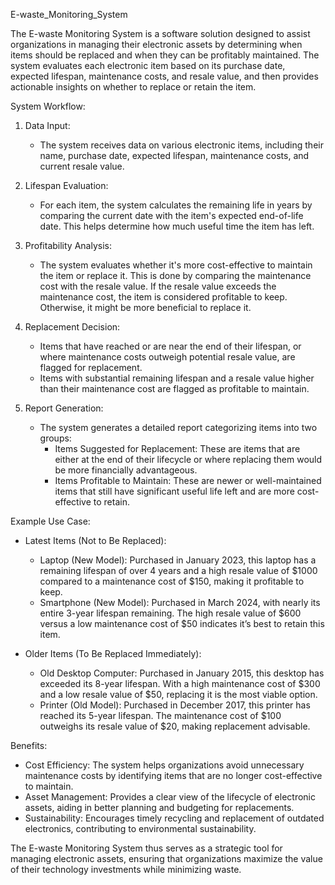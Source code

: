 E-waste_Monitoring_System
 
The E-waste Monitoring System is a software solution designed to assist organizations in managing their electronic assets by determining when items should be replaced and when they can be profitably maintained. The system evaluates each electronic item based on its purchase date, expected lifespan, maintenance costs, and resale value, and then provides actionable insights on whether to replace or retain the item.

System Workflow:

1. Data Input:
   - The system receives data on various electronic items, including their name, purchase date, expected lifespan, maintenance costs, and current resale value.

2. Lifespan Evaluation:
   - For each item, the system calculates the remaining life in years by comparing the current date with the item's expected end-of-life date. This helps determine how much useful time the item has left.

3. Profitability Analysis:
   - The system evaluates whether it's more cost-effective to maintain the item or replace it. This is done by comparing the maintenance cost with the resale value. If the resale value exceeds the maintenance cost, the item is considered profitable to keep. Otherwise, it might be more beneficial to replace it.

4. Replacement Decision:
   - Items that have reached or are near the end of their lifespan, or where maintenance costs outweigh potential resale value, are flagged for replacement.
   - Items with substantial remaining lifespan and a resale value higher than their maintenance cost are flagged as profitable to maintain.

5. Report Generation:
   - The system generates a detailed report categorizing items into two groups:
     - Items Suggested for Replacement: These are items that are either at the end of their lifecycle or where replacing them would be more financially advantageous.
     - Items Profitable to Maintain: These are newer or well-maintained items that still have significant useful life left and are more cost-effective to retain.

Example Use Case:

- Latest Items (Not to Be Replaced):
   - Laptop (New Model): Purchased in January 2023, this laptop has a remaining lifespan of over 4 years and a high resale value of $1000 compared to a maintenance cost of $150, making it profitable to keep.
   - Smartphone (New Model): Purchased in March 2024, with nearly its entire 3-year lifespan remaining. The high resale value of $600 versus a low maintenance cost of $50 indicates it’s best to retain this item.

- Older Items (To Be Replaced Immediately):
   - Old Desktop Computer: Purchased in January 2015, this desktop has exceeded its 8-year lifespan. With a high maintenance cost of $300 and a low resale value of $50, replacing it is the most viable option.
   - Printer (Old Model): Purchased in December 2017, this printer has reached its 5-year lifespan. The maintenance cost of $100 outweighs its resale value of $20, making replacement advisable.

Benefits:

- Cost Efficiency: The system helps organizations avoid unnecessary maintenance costs by identifying items that are no longer cost-effective to maintain.
- Asset Management: Provides a clear view of the lifecycle of electronic assets, aiding in better planning and budgeting for replacements.
- Sustainability: Encourages timely recycling and replacement of outdated electronics, contributing to environmental sustainability.

The E-waste Monitoring System thus serves as a strategic tool for managing electronic assets, ensuring that organizations maximize the value of their technology investments while minimizing waste.
